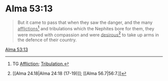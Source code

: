 # Alma 53:13

> But it came to pass that when they saw the danger, and the many <u>afflictions</u>[^a] and tribulations which the Nephites bore for them, they were moved with compassion and were <u>desirous</u>[^b] to take up arms in the defence of their country.

[Alma 53:13](https://www.churchofjesuschrist.org/study/scriptures/bofm/alma/53?lang=eng&id=p13#p13)


[^a]: TG [Affliction](https://www.churchofjesuschrist.org/study/scriptures/tg/affliction?lang=eng); [Tribulation.](https://www.churchofjesuschrist.org/study/scriptures/tg/tribulation?lang=eng)
[^b]: [[Alma 24.18|Alma 24:18 (17-19)]]; [[Alma 56.7|56:7.]]
